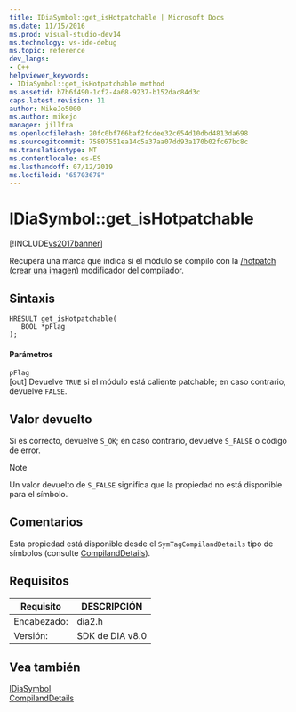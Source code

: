 ```yaml
---
title: IDiaSymbol::get_isHotpatchable | Microsoft Docs
ms.date: 11/15/2016
ms.prod: visual-studio-dev14
ms.technology: vs-ide-debug
ms.topic: reference
dev_langs:
- C++
helpviewer_keywords:
- IDiaSymbol::get_isHotpatchable method
ms.assetid: b7b6f490-1cf2-4a68-9237-b152dac84d3c
caps.latest.revision: 11
author: MikeJo5000
ms.author: mikejo
manager: jillfra
ms.openlocfilehash: 20fc0bf766baf2fcdee32c654d10dbd4813da698
ms.sourcegitcommit: 75807551ea14c5a37aa07dd93a170b02fc67bc8c
ms.translationtype: MT
ms.contentlocale: es-ES
ms.lasthandoff: 07/12/2019
ms.locfileid: "65703678"
---
```

# <a name="idiasymbolgetishotpatchable"></a>IDiaSymbol::get_isHotpatchable
[!INCLUDE[vs2017banner](../../includes/vs2017banner.md)]

Recupera una marca que indica si el módulo se compiló con la [/hotpatch (crear una imagen)](https://msdn.microsoft.com/library/aad539b6-c053-4c78-8682-853d98327798) modificador del compilador.  
  
## <a name="syntax"></a>Sintaxis  
  
```cpp#  
HRESULT get_isHotpatchable(  
   BOOL *pFlag  
);  
```  
  
#### <a name="parameters"></a>Parámetros  
 `pFlag`  
 [out] Devuelve `TRUE` si el módulo está caliente patchable; en caso contrario, devuelve `FALSE`.  
  
## <a name="return-value"></a>Valor devuelto  
 Si es correcto, devuelve `S_OK`; en caso contrario, devuelve `S_FALSE` o código de error.  
  
> [!NOTE]
> Un valor devuelto de `S_FALSE` significa que la propiedad no está disponible para el símbolo.  
  
## <a name="remarks"></a>Comentarios  
 Esta propiedad está disponible desde el `SymTagCompilandDetails` tipo de símbolos (consulte [CompilandDetails](../../debugger/debug-interface-access/compilanddetails.md)).  
  
## <a name="requirements"></a>Requisitos  
  
|Requisito|DESCRIPCIÓN|  
|-----------------|-----------------|  
|Encabezado:|dia2.h|  
|Versión:|SDK de DIA v8.0|  
  
## <a name="see-also"></a>Vea también  
 [IDiaSymbol](../../debugger/debug-interface-access/idiasymbol.md)   
 [CompilandDetails](../../debugger/debug-interface-access/compilanddetails.md)
